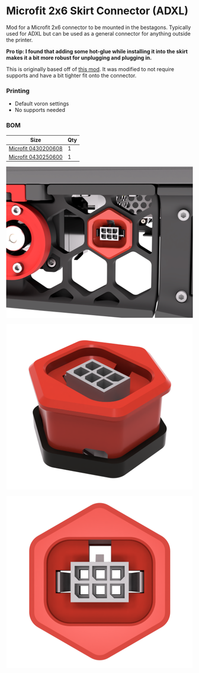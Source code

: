 # Microfit 2x6 Skirt Connector (ADXL)
Mod for a Microfit 2x6 connector to be mounted in the bestagons. Typically used for ADXL but can be used as a general connector for anything outside the printer.

 **Pro tip: I found that adding some hot-glue while installing it into the skirt makes it a bit more robust for unplugging and plugging in.**

This is originally based off of [this mod](https://github.com/Barcode-Labs/VORON_MODS/tree/main/INPUT_SHAPER_SKIRT_CONNECTOR). It was modified to not require supports and have a bit tighter fit onto the connector.

### Printing
  * Default voron settings
  * No supports needed

### BOM

Size | Qty
--- | ---
[Microfit 0430200608](https://www.digikey.com/en/products/detail/molex/0430200608/4481507) | 1
[Microfit 0430250600](https://www.digikey.com/en/products/detail/molex/0430250600/252498) | 1

![Microfit 2x6 Skirt Connector (ADXL)](Images/[a]_microfit_2x6_skirt_connector_adxl_skirt.png)

![Microfit 2x6 Skirt Connector (ADXL)](Images/[a]_microfit_2x6_skirt_connector_adxl_whole.png)

![Microfit 2x6 Skirt Connector (ADXL)](Images/[a]_microfit_2x6_skirt_connector_adxl.png)

